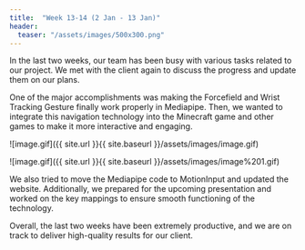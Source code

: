 ```yaml
---
title:  "Week 13-14 (2 Jan - 13 Jan)"
header:
  teaser: "/assets/images/500x300.png"
---
```

In the last two weeks, our team has been busy with various tasks related to our project. We met with the client again to discuss the progress and update them on our plans. 

One of the major accomplishments was making the Forcefield and Wrist Tracking Gesture finally work properly in Mediapipe. Then, we wanted to integrate this navigation technology into the Minecraft game and other games to make it more interactive and engaging.

![image.gif]({{ site.url }}{{ site.baseurl }}/assets/images/image.gif)

![image.gif]({{ site.url }}{{ site.baseurl }}/assets/images/image%201.gif)

We also tried to move the Mediapipe code to MotionInput and updated the website. Additionally, we prepared for the upcoming presentation and worked on the key mappings to ensure smooth functioning of the technology.

Overall, the last two weeks have been extremely productive, and we are on track to deliver high-quality results for our client.